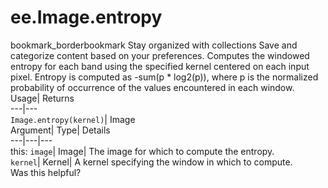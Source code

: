  
#  ee.Image.entropy
bookmark_borderbookmark Stay organized with collections  Save and categorize content based on your preferences.
Computes the windowed entropy for each band using the specified kernel centered on each input pixel. Entropy is computed as -sum(p * log2(p)), where p is the normalized probability of occurrence of the values encountered in each window. 
Usage| Returns  
---|---  
`Image.entropy(kernel)`| Image  
Argument| Type| Details  
---|---|---  
this: `image`| Image| The image for which to compute the entropy.  
`kernel`| Kernel| A kernel specifying the window in which to compute.  
Was this helpful?
